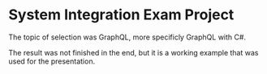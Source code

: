 # System Integration Exam Project
 
The topic of selection was GraphQL, more specificly GraphQL with C#.

The result was not finished in the end, but it is a working example that was used for the presentation.
